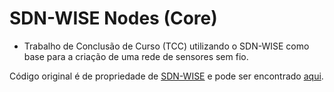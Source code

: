 # SDN-WISE Nodes (Core)

- Trabalho de Conclusão de Curso (TCC) utilizando o SDN-WISE como base para a criação de uma rede de sensores sem fio. 

Código original é de propriedade de [SDN-WISE](https://sdnwiselab.github.io/) e pode ser encontrado [aqui](https://sdnwiselab.github.io/docs/guides/GetStarted.html).